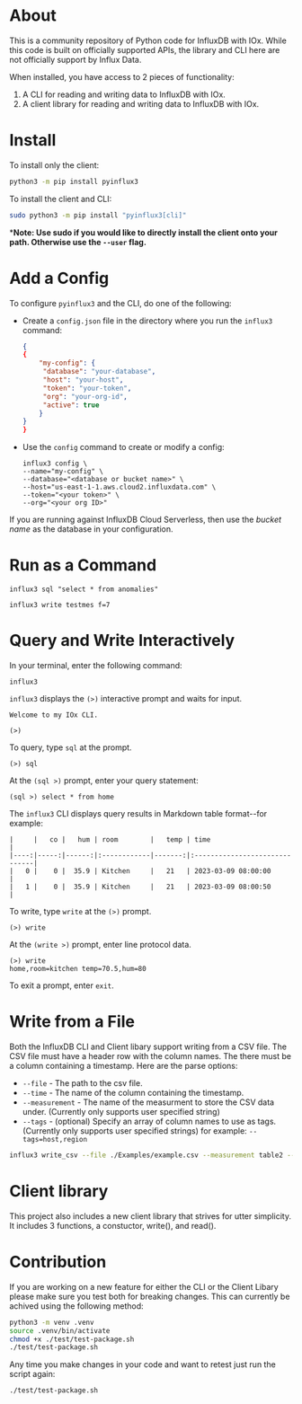 # About
This is a community repository of Python code for InfluxDB with IOx. While this code is built on officially supported APIs, the library and CLI here are not officially support by Influx Data. 

When installed, you have access to 2 pieces of functionality:
1. A CLI for reading and writing data to InfluxDB with IOx.
2. A client library for reading and writing data to InfluxDB with IOx.

# Install
To install only the client:

```bash
python3 -m pip install pyinflux3
```

To install the client and CLI:

```bash
sudo python3 -m pip install "pyinflux3[cli]"
```

***Note: Use sudo if you would like to directly install the client onto your path. Otherwise use the `--user` flag.**

# Add a Config

To configure `pyinflux3` and the CLI, do one of the following:

- Create a `config.json` file in the directory where you run the `influx3` command:

    ```json
    {
    {
        "my-config": {
         "database": "your-database",
         "host": "your-host",
         "token": "your-token",
         "org": "your-org-id",
         "active": true
        }
    }
    }
    ```

- Use the `config` command to create or modify a config:

    ```
    influx3 config \
    --name="my-config" \
    --database="<database or bucket name>" \
    --host="us-east-1-1.aws.cloud2.influxdata.com" \
    --token="<your token>" \
    --org="<your org ID>"
    ```

If you are running against InfluxDB Cloud Serverless, then use the _bucket name_ as the database in your configuration.

# Run as a Command

```
influx3 sql "select * from anomalies"
```

```
influx3 write testmes f=7 
```

# Query and Write Interactively

In your terminal, enter the following command:

```
influx3
```

`influx3` displays the `(>)` interactive prompt and waits for input.

```
Welcome to my IOx CLI.

(>)
```

To query, type `sql` at the prompt.

```
(>) sql
```

At the `(sql >)` prompt, enter your query statement:

```
(sql >) select * from home
```

The `influx3` CLI displays query results in Markdown table format--for example:

```
|     |   co |   hum | room        |   temp | time                          |
|----:|-----:|------:|:------------|-------:|:------------------------------|
|   0 |    0 |  35.9 | Kitchen     |   21   | 2023-03-09 08:00:00           |
|   1 |    0 |  35.9 | Kitchen     |   21   | 2023-03-09 08:00:50           |
```

To write, type `write` at the `(>)` prompt.

```
(>) write
```

At the `(write >)` prompt, enter line protocol data.

```
(>) write 
home,room=kitchen temp=70.5,hum=80
```

To exit a prompt, enter `exit`.

# Write from a File

Both the InfluxDB CLI and Client libary support writing from a CSV file. The CSV file must have a header row with the column names. The there must be a column containing a timestamp. Here are the parse options:
* `--file` - The path to the csv file.
* `--time` - The name of the column containing the timestamp.
* `--measurement` - The name of the measurment to store the CSV data under. (Currently only supports user specified string)
* `--tags` - (optional) Specify an array of column names to use as tags. (Currently only supports user specified strings) for example: `--tags=host,region`

```bash
influx3 write_csv --file ./Examples/example.csv --measurement table2 --time Date --tags host,region
```

# Client library
This project also includes a new client library that strives for utter simplicity. It includes 3 functions, a constuctor, write(), and read().

# Contribution
If you are working on a new feature for either the CLI or the Client Libary please make sure you test both for breaking changes. This can currently be achived using the following method:
```bash
python3 -m venv .venv
source .venv/bin/activate
chmod +x ./test/test-package.sh 
./test/test-package.sh 
```
Any time you make changes in your code and want to retest just run the script again:
```
./test/test-package.sh 
```

